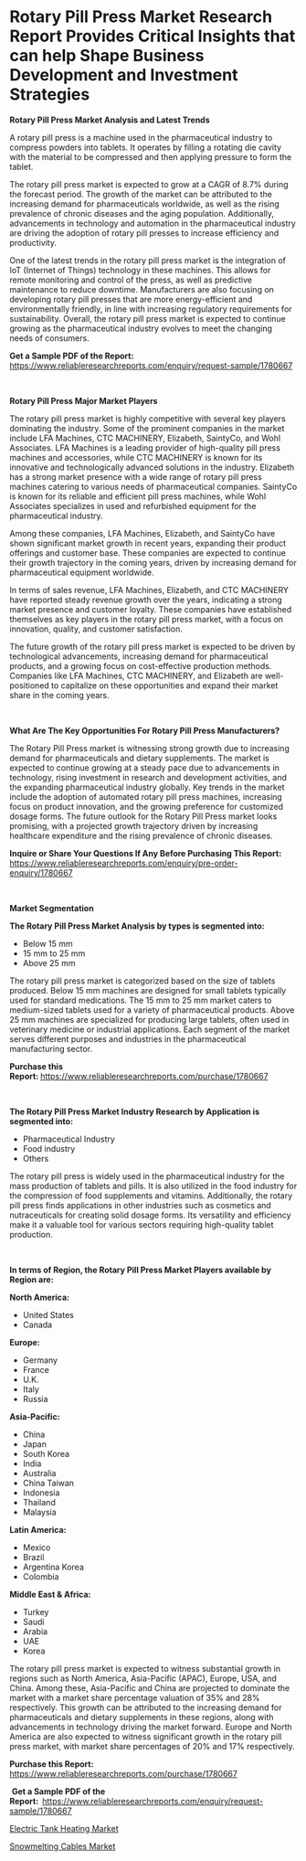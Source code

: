 <p><h1>Rotary Pill Press Market Research Report Provides Critical Insights that can help Shape Business Development and Investment Strategies</h1></p><p><strong>Rotary Pill Press Market Analysis and Latest Trends</strong></p>
<p><p>A rotary pill press is a machine used in the pharmaceutical industry to compress powders into tablets. It operates by filling a rotating die cavity with the material to be compressed and then applying pressure to form the tablet.</p><p>The rotary pill press market is expected to grow at a CAGR of 8.7% during the forecast period. The growth of the market can be attributed to the increasing demand for pharmaceuticals worldwide, as well as the rising prevalence of chronic diseases and the aging population. Additionally, advancements in technology and automation in the pharmaceutical industry are driving the adoption of rotary pill presses to increase efficiency and productivity.</p><p>One of the latest trends in the rotary pill press market is the integration of IoT (Internet of Things) technology in these machines. This allows for remote monitoring and control of the press, as well as predictive maintenance to reduce downtime. Manufacturers are also focusing on developing rotary pill presses that are more energy-efficient and environmentally friendly, in line with increasing regulatory requirements for sustainability. Overall, the rotary pill press market is expected to continue growing as the pharmaceutical industry evolves to meet the changing needs of consumers.</p></p>
<p><strong>Get a Sample PDF of the Report:&nbsp;</strong> <a href="https://www.reliableresearchreports.com/enquiry/request-sample/1780667">https://www.reliableresearchreports.com/enquiry/request-sample/1780667</a></p>
<p>&nbsp;</p>
<p><strong>Rotary Pill Press Major Market Players</strong></p>
<p><p>The rotary pill press market is highly competitive with several key players dominating the industry. Some of the prominent companies in the market include LFA Machines, CTC MACHINERY, Elizabeth, SaintyCo, and Wohl Associates. LFA Machines is a leading provider of high-quality pill press machines and accessories, while CTC MACHINERY is known for its innovative and technologically advanced solutions in the industry. Elizabeth has a strong market presence with a wide range of rotary pill press machines catering to various needs of pharmaceutical companies. SaintyCo is known for its reliable and efficient pill press machines, while Wohl Associates specializes in used and refurbished equipment for the pharmaceutical industry.</p><p>Among these companies, LFA Machines, Elizabeth, and SaintyCo have shown significant market growth in recent years, expanding their product offerings and customer base. These companies are expected to continue their growth trajectory in the coming years, driven by increasing demand for pharmaceutical equipment worldwide.</p><p>In terms of sales revenue, LFA Machines, Elizabeth, and CTC MACHINERY have reported steady revenue growth over the years, indicating a strong market presence and customer loyalty. These companies have established themselves as key players in the rotary pill press market, with a focus on innovation, quality, and customer satisfaction.</p><p>The future growth of the rotary pill press market is expected to be driven by technological advancements, increasing demand for pharmaceutical products, and a growing focus on cost-effective production methods. Companies like LFA Machines, CTC MACHINERY, and Elizabeth are well-positioned to capitalize on these opportunities and expand their market share in the coming years.</p></p>
<p>&nbsp;</p>
<p><strong>What Are The Key Opportunities For Rotary Pill Press Manufacturers?</strong></p>
<p><p>The Rotary Pill Press market is witnessing strong growth due to increasing demand for pharmaceuticals and dietary supplements. The market is expected to continue growing at a steady pace due to advancements in technology, rising investment in research and development activities, and the expanding pharmaceutical industry globally. Key trends in the market include the adoption of automated rotary pill press machines, increasing focus on product innovation, and the growing preference for customized dosage forms. The future outlook for the Rotary Pill Press market looks promising, with a projected growth trajectory driven by increasing healthcare expenditure and the rising prevalence of chronic diseases.</p></p>
<p><strong>Inquire or Share Your Questions If Any Before Purchasing This Report:</strong> <a href="https://www.reliableresearchreports.com/enquiry/pre-order-enquiry/1780667">https://www.reliableresearchreports.com/enquiry/pre-order-enquiry/1780667</a></p>
<p>&nbsp;</p>
<p><strong>Market Segmentation</strong></p>
<p><strong>The Rotary Pill Press Market Analysis by types is segmented into:</strong></p>
<p><ul><li>Below 15 mm</li><li>15 mm to 25 mm</li><li>Above 25 mm</li></ul></p>
<p><p>The rotary pill press market is categorized based on the size of tablets produced. Below 15 mm machines are designed for small tablets typically used for standard medications. The 15 mm to 25 mm market caters to medium-sized tablets used for a variety of pharmaceutical products. Above 25 mm machines are specialized for producing large tablets, often used in veterinary medicine or industrial applications. Each segment of the market serves different purposes and industries in the pharmaceutical manufacturing sector.</p></p>
<p><strong>Purchase this Report:&nbsp;</strong><a href="https://www.reliableresearchreports.com/purchase/1780667">https://www.reliableresearchreports.com/purchase/1780667</a></p>
<p>&nbsp;</p>
<p><strong>The Rotary Pill Press Market Industry Research by Application is segmented into:</strong></p>
<p><ul><li>Pharmaceutical Industry</li><li>Food industry</li><li>Others</li></ul></p>
<p><p>The rotary pill press is widely used in the pharmaceutical industry for the mass production of tablets and pills. It is also utilized in the food industry for the compression of food supplements and vitamins. Additionally, the rotary pill press finds applications in other industries such as cosmetics and nutraceuticals for creating solid dosage forms. Its versatility and efficiency make it a valuable tool for various sectors requiring high-quality tablet production.</p></p>
<p>&nbsp;</p>
<p><strong>In terms of Region, the Rotary Pill Press Market Players available by Region are:</strong></p>
<p>
    <p> <strong> North America: </strong>
        <ul>
            <li>United States</li>
            <li>Canada</li>
        </ul>
        </p> 
    <p> <strong> Europe: </strong>
        <ul>
            <li>Germany</li>
            <li>France</li>
            <li>U.K.</li>
            <li>Italy</li>
            <li>Russia</li>
        </ul>
        </p> 
    <p> <strong> Asia-Pacific: </strong>
        <ul>
            <li>China</li>
            <li>Japan</li>
            <li>South Korea</li>
            <li>India</li>
            <li>Australia</li>
            <li>China Taiwan</li>
            <li>Indonesia</li>
            <li>Thailand</li>
            <li>Malaysia</li>
        </ul>
        </p> 
    <p> <strong> Latin America: </strong>
        <ul>
            <li>Mexico</li>
            <li>Brazil</li>
            <li>Argentina Korea</li>
            <li>Colombia</li>
        </ul>
        </p> 
    <p> <strong> Middle East & Africa: </strong>
        <ul>
            <li>Turkey</li>
            <li>Saudi</li>
            <li>Arabia</li>
            <li>UAE</li>
            <li>Korea</li>
        </ul>
    </p>
    </p>
<p><p>The rotary pill press market is expected to witness substantial growth in regions such as North America, Asia-Pacific (APAC), Europe, USA, and China. Among these, Asia-Pacific and China are projected to dominate the market with a market share percentage valuation of 35% and 28% respectively. This growth can be attributed to the increasing demand for pharmaceuticals and dietary supplements in these regions, along with advancements in technology driving the market forward. Europe and North America are also expected to witness significant growth in the rotary pill press market, with market share percentages of 20% and 17% respectively.</p></p>
<p><strong>Purchase this Report: </strong><a href="https://www.reliableresearchreports.com/purchase/1780667">https://www.reliableresearchreports.com/purchase/1780667</a></p>
<p>&nbsp;<strong>Get a Sample PDF of the Report:&nbsp;&nbsp;</strong><a href="https://www.reliableresearchreports.com/enquiry/request-sample/1780667">https://www.reliableresearchreports.com/enquiry/request-sample/1780667</a></p>
<p><strong></strong></p>
<p><p><a href="https://github.com/nicholepatriciadoylenwnrjr0/Market-Research-Report-List-1/blob/main/electric-tank-heating-market.md">Electric Tank Heating Market</a></p><p><a href="https://github.com/gamblestampleyjenny50m5sl6/Market-Research-Report-List-1/blob/main/snowmelting-cables-market.md">Snowmelting Cables Market</a></p></p>